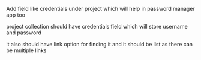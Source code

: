 Add field like credentials under project which will help in password manager app too


project collection should have credentials field which will store username and password

it also should have link option for finding it and it should be list as there can be multiple links

